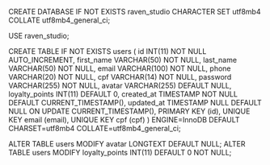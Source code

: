 CREATE DATABASE IF NOT EXISTS raven_studio CHARACTER SET utf8mb4 COLLATE utf8mb4_general_ci;

USE raven_studio;

CREATE TABLE IF NOT EXISTS users (
  id INT(11) NOT NULL AUTO_INCREMENT,
  first_name VARCHAR(50) NOT NULL,
  last_name VARCHAR(50) NOT NULL,
  email VARCHAR(100) NOT NULL,
  phone VARCHAR(20) NOT NULL,
  cpf VARCHAR(14) NOT NULL,
  password VARCHAR(255) NOT NULL,
  avatar VARCHAR(255) DEFAULT NULL,
  loyalty_points INT(11) DEFAULT 0,
  created_at TIMESTAMP NOT NULL DEFAULT CURRENT_TIMESTAMP(),
  updated_at TIMESTAMP NULL DEFAULT NULL ON UPDATE CURRENT_TIMESTAMP(),
  PRIMARY KEY (id),
  UNIQUE KEY email (email),
  UNIQUE KEY cpf (cpf)
) ENGINE=InnoDB DEFAULT CHARSET=utf8mb4 COLLATE=utf8mb4_general_ci;


ALTER TABLE users MODIFY avatar LONGTEXT DEFAULT NULL;
ALTER TABLE users MODIFY loyalty_points INT(11) DEFAULT 0 NOT NULL;

